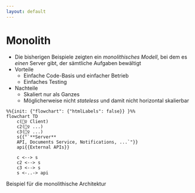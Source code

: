 ```yaml
---
layout: default
---
```


<Footer
    text="🌍 Grundlagen betrieblicher Webanwendungen"
/>

# Monolith <SubHeading text="Architekturen"/>

<div class="grid grid-cols-12 gap-6">
<div class="col-span-6">

- Die bisherigen Beispiele zeigten ein _monolithisches Modell_, bei dem es _einen_ Server gibt, der sämtliche Aufgaben bewältigt
- Vorteile
  - Einfache Code-Basis und einfacher Betrieb
  - Einfaches Testing
- Nachteile
  - Skaliert nur als Ganzes
  - Möglicherweise nicht _stateless_ und damit nicht horizontal skalierbar

</div>
<div class="col-span-6">

```mermaid
%%{init: {"flowchart": {"htmlLabels": false}} }%%
flowchart TD
    c(🙋‍♀️ Client)
    c2(🙋‍♀️ ...)
    c3(🙋‍♀️ ...)
    s{{"`**Server**
    API, Documents Service, Notifications, ...`"}}
    api{{External APIs}}

    c <--> s
    c2 <--> s
    c3 <--> s
    s <-..-> api
```

<Figcaption>Beispiel für die monolithische Architektur</Figcaption>

</div>
</div>

<PageNumber/>

